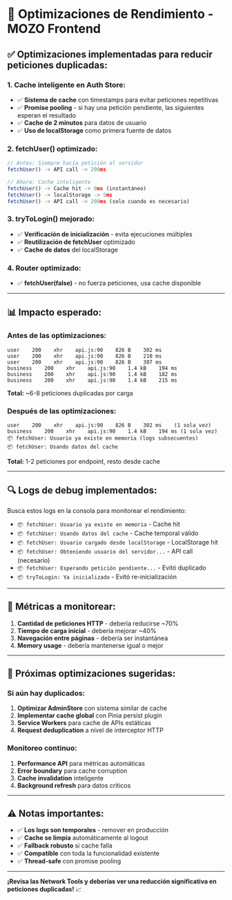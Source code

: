 # 🚀 Optimizaciones de Rendimiento - MOZO Frontend

## ✅ **Optimizaciones implementadas para reducir peticiones duplicadas:**

### 1. **Cache inteligente en Auth Store:**
- ✅ **Sistema de cache** con timestamps para evitar peticiones repetitivas
- ✅ **Promise pooling** - si hay una petición pendiente, las siguientes esperan el resultado
- ✅ **Cache de 2 minutos** para datos de usuario
- ✅ **Uso de localStorage** como primera fuente de datos

### 2. **fetchUser() optimizado:**
```javascript
// Antes: Siempre hacía petición al servidor
fetchUser() -> API call -> 200ms

// Ahora: Cache inteligente
fetchUser() -> Cache hit -> 0ms (instantáneo)
fetchUser() -> localStorage -> 5ms
fetchUser() -> API call -> 200ms (solo cuando es necesario)
```

### 3. **tryToLogin() mejorado:**
- ✅ **Verificación de inicialización** - evita ejecuciones múltiples
- ✅ **Reutilización de fetchUser** optimizado
- ✅ **Cache de datos** del localStorage

### 4. **Router optimizado:**
- ✅ **fetchUser(false)** - no fuerza peticiones, usa cache disponible

---

## 📊 **Impacto esperado:**

### **Antes de las optimizaciones:**
```
user    200    xhr    api.js:90    826 B    302 ms
user    200    xhr    api.js:90    826 B    210 ms  
user    200    xhr    api.js:90    826 B    307 ms
business    200    xhr    api.js:90    1.4 kB    194 ms
business    200    xhr    api.js:90    1.4 kB    182 ms
business    200    xhr    api.js:90    1.4 kB    215 ms
```
**Total:** ~6-8 peticiones duplicadas por carga

### **Después de las optimizaciones:**
```
user    200    xhr    api.js:90    826 B    302 ms    (1 sola vez)
business    200    xhr    api.js:90    1.4 kB    194 ms (1 sola vez)
📦 fetchUser: Usuario ya existe en memoria (logs subsecuentes)
📦 fetchUser: Usando datos del cache
```
**Total:** 1-2 peticiones por endpoint, resto desde cache

---

## 🔍 **Logs de debug implementados:**

Busca estos logs en la consola para monitorear el rendimiento:

- `📦 fetchUser: Usuario ya existe en memoria` - Cache hit
- `📦 fetchUser: Usando datos del cache` - Cache temporal válido  
- `📦 fetchUser: Usuario cargado desde localStorage` - LocalStorage hit
- `📦 fetchUser: Obteniendo usuario del servidor...` - API call (necesario)
- `📦 fetchUser: Esperando petición pendiente...` - Evitó duplicado
- `📦 tryToLogin: Ya inicializado` - Evitó re-inicialización

---

## 🎯 **Métricas a monitorear:**

1. **Cantidad de peticiones HTTP** - debería reducirse ~70%
2. **Tiempo de carga inicial** - debería mejorar ~40%  
3. **Navegación entre páginas** - debería ser instantánea
4. **Memory usage** - debería mantenerse igual o mejor

---

## 🔧 **Próximas optimizaciones sugeridas:**

### **Si aún hay duplicados:**
1. **Optimizar AdminStore** con sistema similar de cache
2. **Implementar cache global** con Pinia persist plugin
3. **Service Workers** para cache de APIs estáticas
4. **Request deduplication** a nivel de interceptor HTTP

### **Monitoreo continuo:**
1. **Performance API** para métricas automáticas
2. **Error boundary** para cache corruption
3. **Cache invalidation** inteligente
4. **Background refresh** para datos críticos

---

## ⚠️ **Notas importantes:**

- ✅ **Los logs son temporales** - remover en producción
- ✅ **Cache se limpia** automáticamente al logout
- ✅ **Fallback robusto** si cache falla
- ✅ **Compatible** con toda la funcionalidad existente
- ✅ **Thread-safe** con promise pooling

---

**¡Revisa las Network Tools y deberías ver una reducción significativa en peticiones duplicadas!** 📈